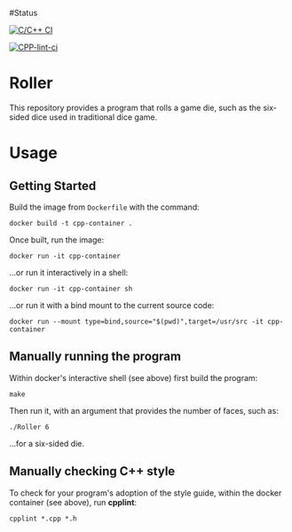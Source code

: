 #Status

[![C/C++ CI](https://github.com/chetan2298/Roller/actions/workflows/c%7Cc++.yml/badge.svg)](https://github.com/chetan2298/Roller/actions/workflows/c%7Cc++.yml)

[![CPP-lint-ci](https://github.com/chetan2298/Roller/actions/workflows/cpplintcheck.yml/badge.svg)](https://github.com/chetan2298/Roller/actions/workflows/cpplintcheck.yml)


# Roller

This repository provides a program that rolls a game die, such as the
six-sided dice used in traditional dice game.

# Usage

## Getting Started

Build the image from `Dockerfile` with the command:

`docker build -t cpp-container .`

Once built, run the image:

`docker run -it cpp-container`

...or run it interactively in a shell:

`docker run -it cpp-container sh`

...or run it with a bind mount to the current source code:

`docker run --mount type=bind,source="$(pwd)",target=/usr/src -it cpp-container`

## Manually running the program

Within docker's interactive shell (see above) first build the program:

`make`

Then run it, with an argument that provides the number of faces, such as:

`./Roller 6`

...for a six-sided die.

## Manually checking C++ style

To check for your program's adoption of the style guide, within the docker
container (see above), run **cpplint**:

`cpplint *.cpp *.h`

